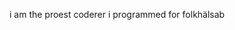 i am the proest coderer
i programmed for folkhälsab

<!---
Legoukko/Legoukko is a ✨ special ✨ repository because its `README.md` (this file) appears on your GitHub profile.
You can click the Preview link to take a look at your changes.
--->
